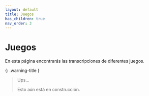 ```yaml
---
layout: default
title: Juegos
has_children: true
nav_order: 3
---
```


# Juegos

En esta página encontrarás las transcripciones de diferentes juegos.

{: .warning-title }
> Ups…
>
> Esto aún está en construcción.